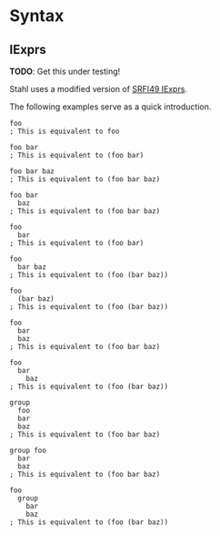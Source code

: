 Syntax
======

IExprs
------

**TODO**: Get this under testing!

Stahl uses a modified version of [SRFI49 IExprs](https://srfi.schemers.org/srfi-49/srfi-49.html).

The following examples serve as a quick introduction.

```stahl
foo
; This is equivalent to foo

foo bar
; This is equivalent to (foo bar)

foo bar baz
; This is equivalent to (foo bar baz)

foo bar
  baz
; This is equivalent to (foo bar baz)

foo
  bar
; This is equivalent to (foo bar)

foo
  bar baz
; This is equivalent to (foo (bar baz))

foo
  (bar baz)
; This is equivalent to (foo (bar baz))

foo
  bar
  baz
; This is equivalent to (foo bar baz)

foo
  bar
    baz
; This is equivalent to (foo (bar baz))

group
  foo
  bar
  baz
; This is equivalent to (foo bar baz)

group foo
  bar
  baz
; This is equivalent to (foo bar baz)

foo
  group 
    bar
    baz
; This is equivalent to (foo (bar baz))
```
